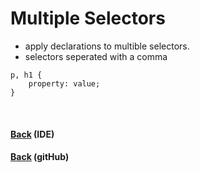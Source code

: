 # Multiple Selectors

- apply declarations to multible selectors.
- selectors seperated with a comma 
```
p, h1 {
    property: value;
}
```

<br>

#### [Back](../readme.md#css-quick-guide) (IDE)
#### [Back](https://github.com/samuelfox1/css-quick-guide/) (gitHub)